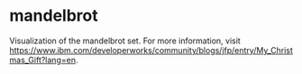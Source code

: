 # mandelbrot
Visualization of the mandelbrot set.
For more information, visit https://www.ibm.com/developerworks/community/blogs/jfp/entry/My_Christmas_Gift?lang=en.
